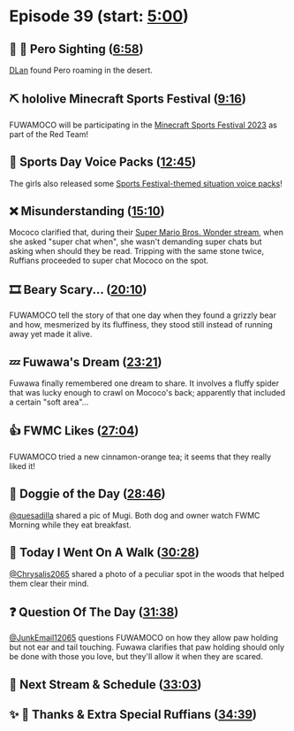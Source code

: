 # Episode 39 (start: [5:00](https://youtu.be/3Ddj-qG98nU?t=5m00s))

## 👀 💜 Pero Sighting ([6:58](https://youtu.be/3Ddj-qG98nU?t=6m58s))

[DLan](https://twitter.com/DylanMend/status/1695043836777566696) found Pero roaming in the desert.

## ⛏️ hololive Minecraft Sports Festival ([9:16](https://youtu.be/3Ddj-qG98nU?t=9m16s))

FUWAMOCO will be participating in the [Minecraft Sports Festival 2023](https://youtu.be/QBMF6LN1QyU) as part of the Red Team!

## 📢 Sports Day Voice Packs ([12:45](https://youtu.be/3Ddj-qG98nU?t=12m45s))

The girls also released some [Sports Festival-themed situation voice packs](https://shop.hololivepro.com/en/products/hololive_sportsfestival_voicepack)!

## ❌ Misunderstanding ([15:10](https://youtu.be/3Ddj-qG98nU?t=15m10s))

Mococo clarified that, during their [Super Mario Bros. Wonder stream](https://youtu.be/8ZEsc5JkeT0?t=8420), when she asked "super chat when", she wasn't demanding super chats but asking when should  they be read. Tripping with the same stone twice, Ruffians proceeded to super chat Mococo on the spot.

## 🎞️ Beary Scary... ([20:10](https://youtu.be/3Ddj-qG98nU?t=20m10s))

FUWAMOCO tell the story of that one day when they found a grizzly bear and how, mesmerized by its fluffiness, they stood still instead of running away yet made it alive.

## 💤 Fuwawa's Dream ([23:21](https://youtu.be/3Ddj-qG98nU?t=23m21s))

Fuwawa finally remembered one dream to share. It involves a fluffy spider that was lucky enough to crawl on Mococo's back; apparently that included a certain "soft area"...

## 👍 FWMC Likes ([27:04](https://youtu.be/3Ddj-qG98nU?t=27m04s))

FUWAMOCO tried a new cinnamon-orange tea; it seems that they really liked it!

## 🐶 Doggie of the Day ([28:46](https://youtu.be/3Ddj-qG98nU?t=28m46s))

[@quesadilla](https://twitter.com/quesadilla/status/1719916670381400531) shared a pic of Mugi. Both dog and owner watch FWMC Morning while they eat breakfast.

## 🚶 Today I Went On A Walk ([30:28](https://youtu.be/3Ddj-qG98nU?t=30m28s))

[@Chrysalis2065](https://twitter.com/Chrysalis2065/status/1719776029315641695) shared a photo of a peculiar spot in the woods that helped them clear their mind.

## ❓ Question Of The Day ([31:38](https://youtu.be/3Ddj-qG98nU?t=31m38s))

[@JunkEmail12065](https://twitter.com/JunkEmail12065/status/1715406283187134819) questions FUWAMOCO on how they allow paw holding but not ear and tail touching. Fuwawa clarifies that paw holding should only be done with those you love, but they'll allow it when they are scared.

## 📅 Next Stream & Schedule ([33:03](https://youtu.be/3Ddj-qG98nU?t=33m03s))

## ✨ 🐾 Thanks & Extra Special Ruffians ([34:39](https://youtu.be/3Ddj-qG98nU?t=34m39s))
